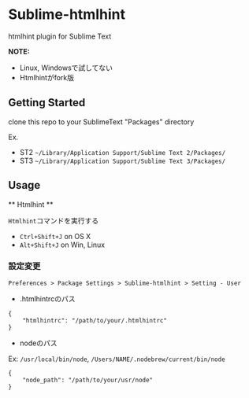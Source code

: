 Sublime-htmlhint
================

htmlhint plugin for Sublime Text


**NOTE:**

* Linux, Windowsで試してない
* Htmlhintがfork版

## Getting Started

clone this repo to your SublimeText "Packages" directory

Ex.

* ST2 `~/Library/Application Support/Sublime Text 2/Packages/`
* ST3 `~/Library/Application Support/Sublime Text 3/Packages/`


## Usage

** Htmlhint **

`Htmlhint`コマンドを実行する

* `Ctrl+Shift+J` on OS X
* `Alt+Shift+J` on Win, Linux

### 設定変更

`Preferences > Package Settings > Sublime-htmlhint > Setting - User`

* .htmlhintrcのパス

```
{
	"htmlhintrc": "/path/to/your/.htmlhintrc"
}
```

* nodeのパス

Ex: `/usr/local/bin/node`, `/Users/NAME/.nodebrew/current/bin/node`

```
{
	"node_path": "/path/to/your/usr/node"
}
```